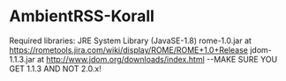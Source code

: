 # AmbientRSS-Korall

Required libraries:
JRE System Library (JavaSE-1.8)
rome-1.0.jar at https://rometools.jira.com/wiki/display/ROME/ROME+1.0+Release
jdom-1.1.3.jar at http://www.jdom.org/downloads/index.html --MAKE SURE YOU GET 1.1.3 AND NOT 2.0.x!
